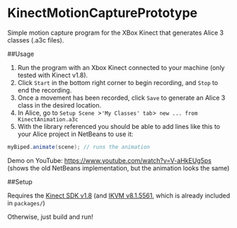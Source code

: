 KinectMotionCapturePrototype
============================

Simple motion capture program for the XBox Kinect that generates Alice 3 classes (.a3c files).

##Usage

1. Run the program with an Xbox Kinect connected to your machine (only tested with Kinect v1.8).
2. Click `Start` in the bottom right corner to begin recording, and `Stop` to end the recording.
3. Once a movement has been recorded, click `Save` to generate an Alice 3 class in the desired location.
4. In Alice, go to `Setup Scene `>` 'My Classes' tab `>` new ... from KinectAnimation.a3c`
5. With the library referenced you should be able to add lines like this to your Alice project in NetBeans to use it:
```java
myBiped.animate(scene); // runs the animation
```

Demo on YouTube: https://www.youtube.com/watch?v=V-aHkEUg5ps (shows the old NetBeans implementation, but the animation looks the same)

##Setup

Requires the [Kinect SDK v1.8](https://www.microsoft.com/en-us/download/details.aspx?id=40278) (and [IKVM v8.1.5561](http://www.frijters.net/ikvmbin-8.1.5561.zip), which is already included in `packages/`)

Otherwise, just build and run!
